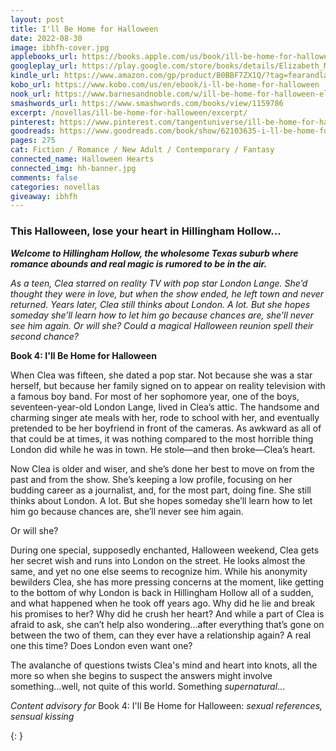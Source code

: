 ```yaml
---
layout: post
title: I'll Be Home for Halloween
date: 2022-08-30
image: ibhfh-cover.jpg
applebooks_url: https://books.apple.com/us/book/ill-be-home-for-halloween/id6443265627
googleplay_url: https://play.google.com/store/books/details/Elizabeth_Myles_I_ll_Be_Home_for_Halloween?id=17yDEAAAQBAJ
kindle_url: https://www.amazon.com/gp/product/B0BBF7ZX1Q/?tag=fearandlaun-20
kobo_url: https://www.kobo.com/us/en/ebook/i-ll-be-home-for-halloween
nook_url: https://www.barnesandnoble.com/w/ill-be-home-for-halloween-elizabeth-myles/1141981536?ean=2940185852484
smashwords_url: https://www.smashwords.com/books/view/1159786
excerpt: /novellas/ill-be-home-for-halloween/excerpt/
pinterest: https://www.pinterest.com/tangentuniverse/ill-be-home-for-halloween/
goodreads: https://www.goodreads.com/book/show/62103635-i-ll-be-home-for-halloween
pages: 275
cat: Fiction / Romance / New Adult / Contemporary / Fantasy
connected_name: Halloween Hearts
connected_img: hh-banner.jpg
comments: false
categories: novellas
giveaway: ibhfh
---
```


### This Halloween, lose your heart in Hillingham Hollow...

***Welcome to Hillingham Hollow, the wholesome Texas suburb where romance abounds and real magic is rumored to be in the air.***

*As a teen, Clea starred on reality TV with pop star London Lange. She’d thought they were in love, but when the show ended, he left town and never returned. Years later, Clea still thinks about London. A lot. But she hopes someday she’ll learn how to let him go because chances are, she’ll never see him again. Or will she? Could a magical Halloween reunion spell their second chance?*

**Book 4: I'll Be Home for Halloween**

When Clea was fifteen, she dated a pop star. Not because she was a star herself, but because her family signed on to appear on reality television with a famous boy band. For most of her sophomore year, one of the boys, seventeen-year-old London Lange, lived in Clea’s attic. The handsome and charming singer ate meals with her, rode to school with her, and eventually pretended to be her boyfriend in front of the cameras. As awkward as all of that could be at times, it was nothing compared to the most horrible thing London did while he was in town. He stole—and then broke—Clea’s heart.

Now Clea is older and wiser, and she’s done her best to move on from the past and from the show. She’s keeping a low profile, focusing on her budding career as a journalist, and, for the most part, doing fine. She still thinks about London. A lot. But she hopes someday she’ll learn how to let him go because chances are, she’ll never see him again.

Or will she?

During one special, supposedly enchanted, Halloween weekend, Clea gets her secret wish and runs into London on the street. He looks almost the same, and yet no one else seems to recognize him. While his anonymity bewilders Clea, she has more pressing concerns at the moment, like getting to the bottom of why London is back in Hillingham Hollow all of a sudden, and what happened when he took off years ago. Why did he lie and break his promises to her? Why did he crush her heart? And while a part of Clea is afraid to ask, she can’t help also wondering…after everything that’s gone on between the two of them, can they ever have a relationship again? A real one this time? Does London even want one?

The avalanche of questions twists Clea's mind and heart into knots, all the more so when she begins to suspect the answers might involve something…well, not quite of this world. Something *supernatural*...

*Content advisory for* Book 4: I'll Be Home for Halloween: *sexual references, sensual kissing*

{: }
